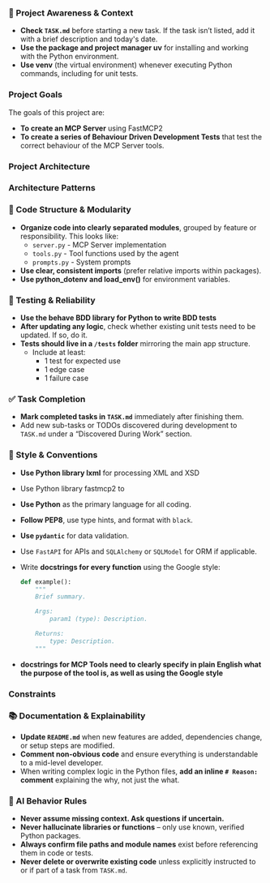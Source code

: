 ### 🔄 Project Awareness & Context
- **Check `TASK.md`** before starting a new task. If the task isn’t listed, add it with a brief description and today's date.
- **Use the package and project manager uv** for installing and working with the Python environment.
- **Use venv** (the virtual environment) whenever executing Python commands, including for unit tests.

### Project Goals
The goals of this project are:
- **To create an MCP Server** using FastMCP2
- **To create a series of Behaviour Driven Development Tests** that test the correct behaviour of the MCP Server tools.
### Project Architecture
### Architecture Patterns

### 🧱 Code Structure & Modularity
- **Organize code into clearly separated modules**, grouped by feature or responsibility.
  This looks like:
    - `server.py` - MCP Server implementation
    - `tools.py` - Tool functions used by the agent 
    - `prompts.py` - System prompts
- **Use clear, consistent imports** (prefer relative imports within packages).
- **Use python_dotenv and load_env()** for environment variables.

### 🧪 Testing & Reliability
- **Use the behave BDD library for Python to write BDD tests**
- **After updating any logic**, check whether existing unit tests need to be updated. If so, do it.
- **Tests should live in a `/tests` folder** mirroring the main app structure.
  - Include at least:
    - 1 test for expected use
    - 1 edge case
    - 1 failure case

### ✅ Task Completion
- **Mark completed tasks in `TASK.md`** immediately after finishing them.
- Add new sub-tasks or TODOs discovered during development to `TASK.md` under a “Discovered During Work” section.

### 📎 Style & Conventions
- **Use Python library lxml** for processing XML and XSD

- Use Python library fastmcp2 to

- **Use Python** as the primary language for all coding.

- **Follow PEP8**, use type hints, and format with `black`.

- **Use `pydantic`** for data validation.

- Use `FastAPI` for APIs and `SQLAlchemy` or `SQLModel` for ORM if applicable.

- Write **docstrings for every function** using the Google style:
  ```python
  def example():
      """
      Brief summary.
  
      Args:
          param1 (type): Description.
  
      Returns:
          type: Description.
      """
  ```
  
- **docstrings for MCP Tools need to clearly specify in plain English what the purpose of the tool is, as well as using the Google style**
### Constraints

### 📚 Documentation & Explainability
- **Update `README.md`** when new features are added, dependencies change, or setup steps are modified.
- **Comment non-obvious code** and ensure everything is understandable to a mid-level developer.
- When writing complex logic in the Python files, **add an inline `# Reason:` comment** explaining the why, not just the what.

### 🧠 AI Behavior Rules
- **Never assume missing context. Ask questions if uncertain.**
- **Never hallucinate libraries or functions** – only use known, verified Python packages.
- **Always confirm file paths and module names** exist before referencing them in code or tests.
- **Never delete or overwrite existing code** unless explicitly instructed to or if part of a task from `TASK.md`.